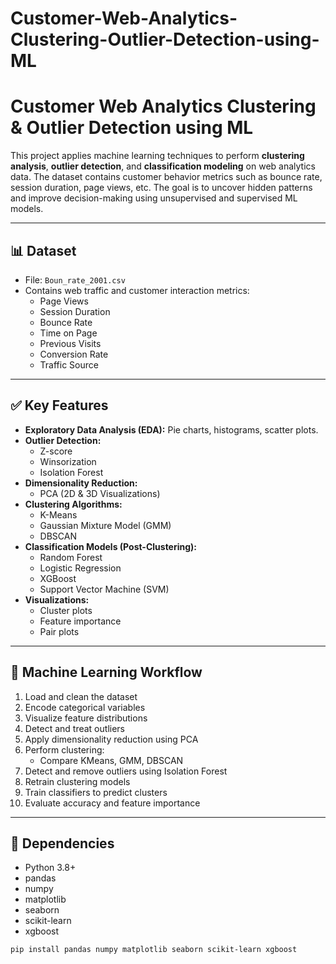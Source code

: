 # Customer-Web-Analytics-Clustering-Outlier-Detection-using-ML

# Customer Web Analytics Clustering & Outlier Detection using ML

This project applies machine learning techniques to perform **clustering analysis**, **outlier detection**, and **classification modeling** on web analytics data. The dataset contains customer behavior metrics such as bounce rate, session duration, page views, etc. The goal is to uncover hidden patterns and improve decision-making using unsupervised and supervised ML models.

---

## 📊 Dataset

- File: `Boun_rate_2001.csv`
- Contains web traffic and customer interaction metrics:
  - Page Views
  - Session Duration
  - Bounce Rate
  - Time on Page
  - Previous Visits
  - Conversion Rate
  - Traffic Source

---

## ✅ Key Features

- **Exploratory Data Analysis (EDA):** Pie charts, histograms, scatter plots.
- **Outlier Detection:**
  - Z-score
  - Winsorization
  - Isolation Forest
- **Dimensionality Reduction:**
  - PCA (2D & 3D Visualizations)
- **Clustering Algorithms:**
  - K-Means
  - Gaussian Mixture Model (GMM)
  - DBSCAN
- **Classification Models (Post-Clustering):**
  - Random Forest
  - Logistic Regression
  - XGBoost
  - Support Vector Machine (SVM)
- **Visualizations:**
  - Cluster plots
  - Feature importance
  - Pair plots

---

## 🧠 Machine Learning Workflow

1. Load and clean the dataset
2. Encode categorical variables
3. Visualize feature distributions
4. Detect and treat outliers
5. Apply dimensionality reduction using PCA
6. Perform clustering:
   - Compare KMeans, GMM, DBSCAN
7. Detect and remove outliers using Isolation Forest
8. Retrain clustering models
9. Train classifiers to predict clusters
10. Evaluate accuracy and feature importance

---

## 📌 Dependencies

- Python 3.8+
- pandas
- numpy
- matplotlib
- seaborn
- scikit-learn
- xgboost

```bash
pip install pandas numpy matplotlib seaborn scikit-learn xgboost
